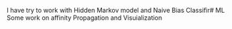  I have try to work with Hidden Markov model and Naive Bias Classifir# ML
Some work on affinity Propagation and Visuialization
